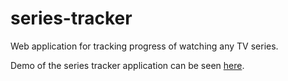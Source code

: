# series-tracker
Web application for tracking progress of watching any TV series.

Demo of the series tracker application can be seen [here](https://vojtechnerad.github.io/series-tracker/app).
